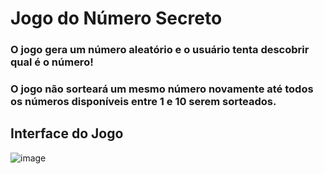 # Jogo do Número Secreto

### O jogo gera um número aleatório e o usuário tenta descobrir qual é o número! 
### O jogo não sorteará um mesmo número novamente até todos os números disponíveis entre 1 e 10 serem sorteados.

## Interface do Jogo
![image](https://github.com/giovanaperazzolo/JogoNumeroSecreto/assets/62448232/0e2c285f-fa43-4caa-bff6-303a97816cae)
